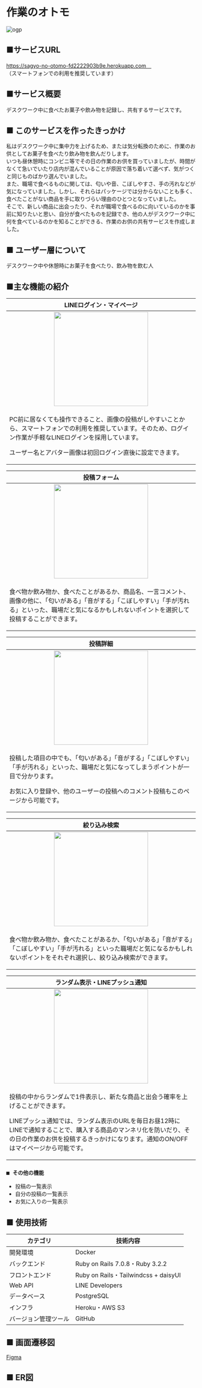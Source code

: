 # 作業のオトモ
![ogp](https://github.com/42-tanaka/sagyo-no-otomo/assets/124770475/81695d92-fd0b-4d73-822a-a4283037bb1f)

## ■サービスURL
https://sagyo-no-otomo-fd2222903b9e.herokuapp.com　<br>
（スマートフォンでの利用を推奨しています）
<br>

## ■サービス概要
デスクワーク中に食べたお菓子や飲み物を記録し、共有するサービスです。
<br>

## ■ このサービスを作ったきっかけ

私はデスクワーク中に集中力を上げるため、または気分転換のために、作業のお供としてお菓子を食べたり飲み物を飲んだりします。<br>
いつも昼休憩時にコンビニ等でその日の作業のお供を買っていましたが、時間がなくて急いでいたり店内が混んでいることが原因で落ち着いて選べず、気がつくと同じものばかり選んでいました。<br>
また、職場で食べるものに関しては、匂いや音、こぼしやすさ、手の汚れなどが気になっていました。しかし、それらはパッケージでは分からないことも多く、食べたことがない商品を手に取りづらい理由のひとつとなっていました。<br>
そこで、新しい商品に出会ったり、それが職場で食べるのに向いているのかを事前に知りたいと思い、自分が食べたものを記録でき、他の人がデスクワーク中に何を食べているのかを知ることができる、作業のお供の共有サービスを作成しました。
<br>

## ■ ユーザー層について
デスクワーク中や休憩時にお菓子を食べたり、飲み物を飲む人

## ■主な機能の紹介

| LINEログイン・マイページ |
|:---:|
| <img src="https://github.com/42-tanaka/sagyo-no-otomo/assets/124770475/805051fb-4d13-4eab-a5f8-86877aec89aa" width="250"> | 
| <p align="left">PC前に居なくても操作できること、画像の投稿がしやすいことから、スマートフォンでの利用を推奨しています。そのため、ログイン作業が手軽なLINEログインを採用しています。<p><p align="left">ユーザー名とアバター画像は初回ログイン直後に設定できます。<p>| 

| 投稿フォーム |
|:---:|
| <img src="https://github.com/42-tanaka/sagyo-no-otomo/assets/124770475/8d4d31aa-8630-4234-955d-85629a161e9d" width="250"> |
| <p align="left">食べ物か飲み物か、食べたことがあるか、商品名、一言コメント、画像の他に、「匂いがある」「音がする」「こぼしやすい」「手が汚れる」といった、職場だと気になるかもしれないポイントを選択して投稿することができます。<p> | 

| 投稿詳細 |
|:---:|
| <img src="https://github.com/42-tanaka/sagyo-no-otomo/assets/124770475/115cdeb5-dcf1-46a0-abf2-4b0a2d76b12f" width="250">|
| <p align="left">投稿した項目の中でも、「匂いがある」「音がする」「こぼしやすい」「手が汚れる」といった、職場だと気になってしまうポイントが一目で分かります。<p><p align="left">お気に入り登録や、他のユーザーの投稿へのコメント投稿もこのページから可能です。<p> |

| 絞り込み検索 |
|:---:|
| <img src="https://github.com/42-tanaka/sagyo-no-otomo/assets/124770475/72199142-3d9d-4ce7-8f15-a9e46c4b9ed7" width="250">|
| <p align="left">食べ物か飲み物か、食べたことがあるか、「匂いがある」「音がする」「こぼしやすい」「手が汚れる」といった職場だと気になるかもしれないポイントをそれぞれ選択し、絞り込み検索ができます。<p> | 

| ランダム表示・LINEプッシュ通知 |
|:---:|
| <img src="https://github.com/42-tanaka/sagyo-no-otomo/assets/124770475/37dd35ad-04e7-448b-af87-d2e4db796766" width="250">|
| <p align="left">投稿の中からランダムで1件表示し、新たな商品と出会う確率を上げることができます。<p><p align="left">LINEプッシュ通知では、ランダム表示のURLを毎日お昼12時にLINEで通知することで、購入する商品のマンネリ化を防いだり、その日の作業のお供を投稿するきっかけになります。通知のON/OFFはマイページから可能です。<p> | 

### `■ その他の機能`

- 投稿の一覧表示
- 自分の投稿の一覧表示
- お気に入りの一覧表示

## ■ 使用技術

| カテゴリ | 技術内容 |
| --- | --- |
| 開発環境 | Docker |
| バックエンド | Ruby on Rails 7.0.8・Ruby 3.2.2 |
| フロントエンド | Ruby on Rails・Tailwindcss + daisyUI |
| Web API | LINE Developers |
| データベース | PostgreSQL |
| インフラ | Heroku・AWS S3 |
| バージョン管理ツール | GitHub |

## ■ 画面遷移図

[Figma](https://www.figma.com/file/inejMO7o0EyVOVsGKyMuts/%E7%94%BB%E9%9D%A2%E9%81%B7%E7%A7%BB%E5%9B%B3?type=design&node-id=0%3A1&mode=design&t=CcSz036FcU5XeZbl-1)
<br>

## ■ ER図
